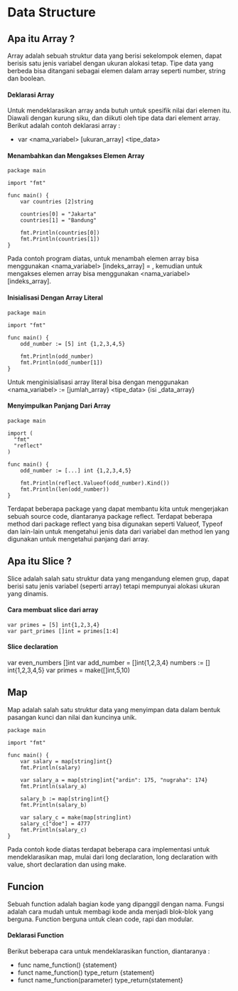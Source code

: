 # Data Structure

## Apa itu Array ?
Array adalah sebuah struktur data yang berisi sekelompok elemen, dapat berisis satu jenis variabel dengan ukuran alokasi tetap. Tipe data yang berbeda bisa ditangani sebagai elemen dalam array seperti number, string dan boolean.
#### Deklarasi Array
Untuk mendeklarasikan array anda butuh untuk spesifik nilai dari elemen itu. Diawali dengan kurung siku, dan diikuti oleh tipe data dari element array. Berikut adalah contoh deklarasi array :
- var <nama_variabel> [ukuran_array] <tipe_data>

#### Menambahkan dan Mengakses Elemen Array
```
package main

import "fmt"

func main() {
	var countries [2]string

	countries[0] = "Jakarta"
	countries[1] = "Bandung"

	fmt.Println(countries[0])
	fmt.Println(countries[1])
}
```
Pada contoh program diatas, untuk menambah elemen array bisa menggunakan <nama_variabel> [indeks_array] = <data array>, kemudian untuk mengakses elemen array bisa menggunakan <nama_variabel>[indeks_array].

#### Inisialisasi Dengan Array Literal
```
package main

import "fmt"

func main() {
	odd_number := [5] int {1,2,3,4,5}

	fmt.Println(odd_number)
	fmt.Println(odd_number[1])
}
```
Untuk menginisialisasi array literal bisa dengan menggunakan <nama_variabel> := [jumlah_array} <tipe_data> {isi _data_array}

#### Menyimpulkan Panjang Dari Array
```
package main

import (
  "fmt"
  "reflect"
)

func main() {
	odd_number := [...] int {1,2,3,4,5}

	fmt.Println(reflect.Valueof(odd_number).Kind())
	fmt.Println(len(odd_number))
}
```
Terdapat beberapa package yang dapat membantu kita untuk mengerjakan sebuah source code, diantaranya package reflect. Terdapat beberapa method dari package reflect yang bisa digunakan seperti Valueof, Typeof dan lain-lain untuk mengetahui jenis data dari variabel dan method len yang digunakan untuk mengetahui panjang dari array.

## Apa itu Slice ?
Slice adalah salah satu struktur data yang mengandung elemen grup, dapat berisi satu jenis variabel (seperti array) tetapi mempunyai alokasi ukuran yang dinamis.
#### Cara membuat slice dari array
```
var primes = [5] int{1,2,3,4}
var part_primes []int = primes[1:4]
```
#### Slice declaration
var even_numbers []int
var add_number = []int{1,2,3,4}
numbers := [] int{1,2,3,4,5}
var primes = make([]int,5,10)

## Map
Map adalah salah satu struktur data yang menyimpan data dalam bentuk pasangan kunci dan nilai dan kuncinya unik.
```
package main

import "fmt"

func main() {
	var salary = map[string]int{}
	fmt.Println(salary)

	var salary_a = map[string]int{"ardin": 175, "nugraha": 174}
	fmt.Println(salary_a)

	salary_b := map[string]int{}
	fmt.Println(salary_b)

	var salary_c = make(map[string]int)
	salary_c["doe"] = 4777
	fmt.Println(salary_c)
}
```
Pada contoh kode diatas terdapat beberapa cara implementasi untuk mendeklarasikan map, mulai dari long declaration, long declaration with value, short declaration dan using make.

## Funcion
Sebuah function adalah bagian kode yang dipanggil dengan nama. Fungsi adalah cara mudah untuk membagi kode anda menjadi blok-blok yang berguna. Function berguna untuk clean code, rapi dan modular.
#### Deklarasi Function
Berikut beberapa cara untuk mendeklarasikan function, diantaranya :
<ul>
<li>func name_function() {statement}</li>
<li>funct name_function() type_return {statement}</li>
<li>funct name_function(parameter) type_return{statement}</li>
</ul>
